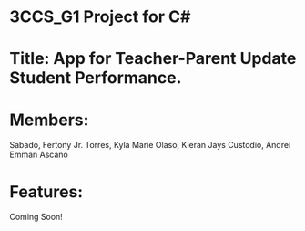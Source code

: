 # 3CCS_G1 Project for C#  
  

# Title: App for Teacher-Parent Update Student Performance.  
  

# Members:  

Sabado, Fertony Jr.
Torres, Kyla Marie
Olaso, Kieran Jays
Custodio, Andrei  
Emman Ascano

# Features:  

Coming Soon!

